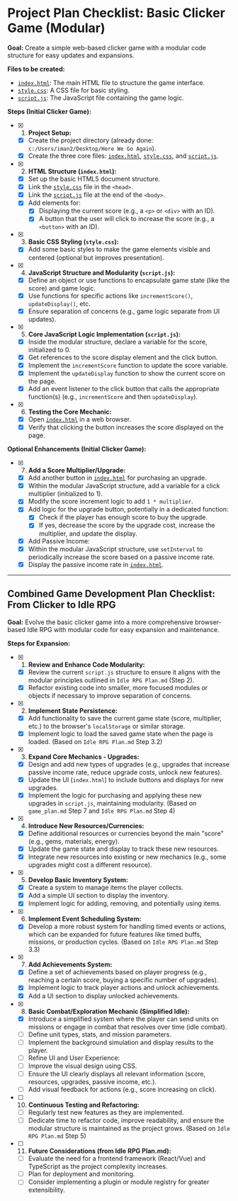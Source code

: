 # Project Plan Checklist: Basic Clicker Game (Modular)

**Goal:** Create a simple web-based clicker game with a modular code structure for easy updates and expansions.

**Files to be created:**

* [`index.html`](index.html): The main HTML file to structure the game interface.
* [`style.css`](style.css): A CSS file for basic styling.
* [`script.js`](script.js): The JavaScript file containing the game logic.

**Steps (Initial Clicker Game):**

* [x] 1.  **Project Setup:**
  * [x] Create the project directory (already done: `c:/Users/iman2/Desktop/Here We Go Again`).
  * [x] Create the three core files: [`index.html`](index.html), [`style.css`](style.css), and [`script.js`](script.js).

* [x] 2.  **HTML Structure (`index.html`):**
  * [x] Set up the basic HTML5 document structure.
  * [x] Link the [`style.css`](style.css) file in the `<head>`.
  * [x] Link the [`script.js`](script.js) file at the end of the `<body>`.
  * [x] Add elements for:
    * [x] Displaying the current score (e.g., a `<p>` or `<div>` with an ID).
    * [x] A button that the user will click to increase the score (e.g., a `<button>` with an ID).

* [x] 3.  **Basic CSS Styling (`style.css`):**
  * [x] Add some basic styles to make the game elements visible and centered (optional but improves presentation).

* [x] 4.  **JavaScript Structure and Modularity (`script.js`):**
  * [x] Define an object or use functions to encapsulate game state (like the score) and game logic.
  * [x] Use functions for specific actions like `incrementScore()`, `updateDisplay()`, etc.
  * [x] Ensure separation of concerns (e.g., game logic separate from UI updates).

* [x] 5.  **Core JavaScript Logic Implementation (`script.js`):**
  * [x] Inside the modular structure, declare a variable for the score, initialized to 0.
  * [x] Get references to the score display element and the click button.
  * [x] Implement the `incrementScore` function to update the score variable.
  * [x] Implement the `updateDisplay` function to show the current score on the page.
  * [x] Add an event listener to the click button that calls the appropriate function(s) (e.g., `incrementScore` and then `updateDisplay`).

* [x] 6.  **Testing the Core Mechanic:**
  * [x] Open [`index.html`](index.html) in a web browser.
  * [x] Verify that clicking the button increases the score displayed on the page.

**Optional Enhancements (Initial Clicker Game):**

* [x] 7.  **Add a Score Multiplier/Upgrade:**
  * [x] Add another button in [`index.html`](index.html) for purchasing an upgrade.
  * [x] Within the modular JavaScript structure, add a variable for a click multiplier (initialized to 1).
  * [x] Modify the score increment logic to add `1 * multiplier`.
  * [x] Add logic for the upgrade button, potentially in a dedicated function:
    * [x] Check if the player has enough score to buy the upgrade.
    * [x] If yes, decrease the score by the upgrade cost, increase the multiplier, and update the display.
  * [x] Add Passive Income:
  * [x] Within the modular JavaScript structure, use `setInterval` to periodically increase the score based on a passive income rate.
  * [x] Display the passive income rate in [`index.html`](index.html).

---

## Combined Game Development Plan Checklist: From Clicker to Idle RPG

**Goal:** Evolve the basic clicker game into a more comprehensive browser-based Idle RPG with modular code for easy expansion and maintenance.

**Steps for Expansion:**

* [x] 1.  **Review and Enhance Code Modularity:**
  * [x] Review the current `script.js` structure to ensure it aligns with the modular principles outlined in `Idle RPG Plan.md` (Step 2).
  * [x] Refactor existing code into smaller, more focused modules or objects if necessary to improve separation of concerns.

* [x] 2.  **Implement State Persistence:**
  * [x] Add functionality to save the current game state (score, multiplier, etc.) to the browser's `localStorage` or similar storage.
  * [x] Implement logic to load the saved game state when the page is loaded. (Based on `Idle RPG Plan.md` Step 3.2)

* [x] 3.  **Expand Core Mechanics - Upgrades:**
  * [x] Design and add new types of upgrades (e.g., upgrades that increase passive income rate, reduce upgrade costs, unlock new features).
  * [x] Update the UI (`index.html`) to include buttons and displays for new upgrades.
  * [x] Implement the logic for purchasing and applying these new upgrades in `script.js`, maintaining modularity. (Based on `game_plan.md` Step 7 and `Idle RPG Plan.md` Step 4)

* [x] 4.  **Introduce New Resources/Currencies:**
  * [x] Define additional resources or currencies beyond the main "score" (e.g., gems, materials, energy).
  * [x] Update the game state and display to track these new resources.
  * [x] Integrate new resources into existing or new mechanics (e.g., some upgrades might cost a different resource).

* [x] 5.  **Develop Basic Inventory System:**
  * [x] Create a system to manage items the player collects.
  * [x] Add a simple UI section to display the inventory.
  * [x] Implement logic for adding, removing, and potentially using items.

* [x] 6.  **Implement Event Scheduling System:**
  * [x] Develop a more robust system for handling timed events or actions, which can be expanded for future features like timed buffs, missions, or production cycles. (Based on `Idle RPG Plan.md` Step 3.3)

* [x] 7.  **Add Achievements System:**
  * [x] Define a set of achievements based on player progress (e.g., reaching a certain score, buying a specific number of upgrades).
  * [x] Implement logic to track player actions and unlock achievements.
  * [x] Add a UI section to display unlocked achievements.

* [x] 8.  **Basic Combat/Exploration Mechanic (Simplified Idle):**
  * [x] Introduce a simplified system where the player can send units on missions or engage in combat that resolves over time (idle combat).
  * [ ] Define unit types, stats, and mission parameters.
  * [ ] Implement the background simulation and display results to the player.
  * [ ] Refine UI and User Experience:
  * [ ] Improve the visual design using CSS.
  * [ ] Ensure the UI clearly displays all relevant information (score, resources, upgrades, passive income, etc.).
  * [ ] Add visual feedback for actions (e.g., score increasing on click).

* [ ] 10. **Continuous Testing and Refactoring:**
  * [ ] Regularly test new features as they are implemented.
  * [ ] Dedicate time to refactor code, improve readability, and ensure the modular structure is maintained as the project grows. (Based on `Idle RPG Plan.md` Step 5)

* [ ] 11. **Future Considerations (from Idle RPG Plan.md):**
  * [ ] Evaluate the need for a frontend framework (React/Vue) and TypeScript as the project complexity increases.
  * [ ] Plan for deployment and monitoring.
  * [ ] Consider implementing a plugin or module registry for greater extensibility.
